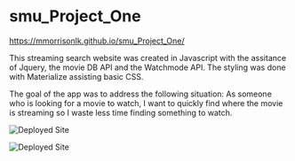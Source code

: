 # smu_Project_One

https://mmorrisonlk.github.io/smu_Project_One/

This streaming search website was created in Javascript with the assitance of Jquery, the movie DB API and the Watchmode API. The styling was done with Materialize assisting basic CSS.

The goal of the app was to address the following situation:
    As someone who is looking for a movie to watch,
    I want to quickly find where the movie is streaming so
    I waste less time finding something to watch.

![Deployed Site](https://github.com/mmorrisonlk/smu_code_quiz/blob/main/assets/pictures/streamingSearchLandingPage.png?raw=true "Landing Page")

![Deployed Site](https://github.com/mmorrisonlk/smu_code_quiz/blob/main/assets/pictures/streamingSearchExampleSearch.png?raw=true "Example Search")

